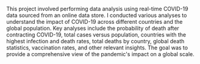 ﻿This project involved performing data analysis using real-time COVID-19 data sourced from an online data store. I conducted various analyses to understand the impact of COVID-19 across different countries and the global population. Key analyses include the probability of death after contracting COVID-19, total cases versus population, countries with the highest infection and death rates, total deaths by country, global death statistics, vaccination rates, and other relevant insights. The goal was to provide a comprehensive view of the pandemic's impact on a global scale.

